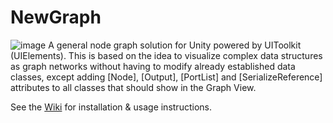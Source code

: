 # NewGraph
![image](https://user-images.githubusercontent.com/530629/219878506-2a12f872-cf5b-468e-8982-066c742bb8e7.png)
A general node graph solution for Unity powered by UIToolkit (UIElements). This is based on the idea to visualize complex data structures as graph networks without having to modify already established data classes, except adding [Node], [Output], [PortList] and [SerializeReference] attributes to all classes that should show in the Graph View. 

See the [Wiki](https://github.com/Gentlymad-Studios/NewGraph/wiki) for installation & usage instructions.
